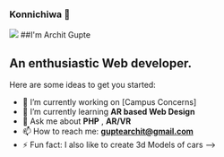 ### Konnichiwa 👋 
![](https://github.com/Flamestroke/deku.gif)
##I'm Archit Gupte
## An enthusiastic Web developer.


Here are some ideas to get you started:

- 🔭 I’m currently working on [Campus Concerns]
- 🌱 I’m currently learning **AR based Web Design**
- 💬 Ask me about **PHP** , **AR/VR**
- 📫 How to reach me: **guptearchit@gmail.com**  
- ⚡ Fun fact: I also like to create 3d Models of cars
-->
